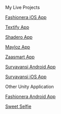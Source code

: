 My Live Projects

<a href='https://apps.apple.com/in/app/fashionera-dress-up-game/id1481441091'>Fashionera iOS App</a>

<a href='https://play.google.com/store/apps/details?id=com.kyraa.textify'>Textify App</a>

<a href='https://play.google.com/store/apps/details?id=kyraa.shadero.statusmaker'>Shadero App</a>

<a href='https://play.google.com/store/apps/details?id=com.maylozcom'>Mayloz App</a>

<a href='https://play.google.com/store/apps/details?id=com.zaasmart'>Zaasmart App</a>

<a href='https://play.google.com/store/apps/details?id=com.suryavansi'>Suryavansi Android App</a>

<a href='https://apps.apple.com/in/app/suryavansi-creation-pvt-ltd/id1473085175'>Suryavansi iOS App</a>

Other Unity Application

<a href='https://drive.google.com/file/d/1GebF2JfBEPb91_uG32Z7ecpZ0r_yQXyR/view?usp=sharing'>Fashionera Android App</a>

<a href='https://drive.google.com/file/d/1TXPzxPHG5GsyJZFv4iTau3SXV0l58Hw2/view?usp=sharing'>Sweet Selfie</a>
